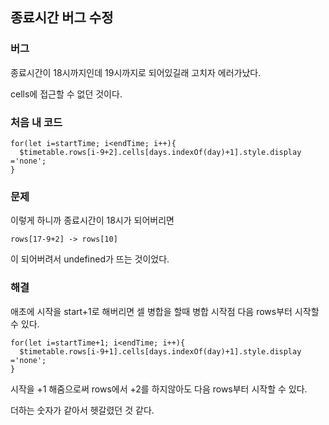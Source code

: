 ## 종료시간 버그 수정

### 버그

종료시간이 18시까지인데 19시까지로 되어있길래 고치자 에러가났다.

cells에 접근할 수 없던 것이다.

### 처음 내 코드

    for(let i=startTime; i<endTime; i++){
      $timetable.rows[i-9+2].cells[days.indexOf(day)+1].style.display ='none';
    }

### 문제

이렇게 하니까 종료시간이 18시가 되어버리면 

    rows[17-9+2] -> rows[10]
    
이 되어버려서 undefined가 뜨는 것이었다.

### 해결

애초에 시작을 start+1로 해버리면 셀 병합을 할때 병합 시작점 다음 rows부터 시작할 수 있다.

    for(let i=startTime+1; i<endTime; i++){
      $timetable.rows[i-9+1].cells[days.indexOf(day)+1].style.display ='none';
    }

시작을 +1 해줌으로써 rows에서 +2를 하지않아도 다음 rows부터 시작할 수 있다.

더하는 숫자가 같아서 헷갈렸던 것 같다.